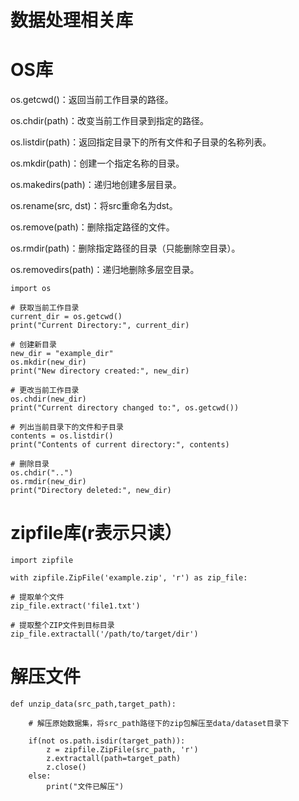 # 数据处理相关库

# OS库

os.getcwd()：返回当前工作目录的路径。

os.chdir(path)：改变当前工作目录到指定的路径。

os.listdir(path)：返回指定目录下的所有文件和子目录的名称列表。

os.mkdir(path)：创建一个指定名称的目录。

os.makedirs(path)：递归地创建多层目录。

os.rename(src, dst)：将src重命名为dst。

os.remove(path)：删除指定路径的文件。

os.rmdir(path)：删除指定路径的目录（只能删除空目录）。

os.removedirs(path)：递归地删除多层空目录。

    import os

    # 获取当前工作目录
    current_dir = os.getcwd()
    print("Current Directory:", current_dir)

    # 创建新目录
    new_dir = "example_dir"
    os.mkdir(new_dir)
    print("New directory created:", new_dir)

    # 更改当前工作目录
    os.chdir(new_dir)
    print("Current directory changed to:", os.getcwd())

    # 列出当前目录下的文件和子目录
    contents = os.listdir()
    print("Contents of current directory:", contents)

    # 删除目录
    os.chdir("..")
    os.rmdir(new_dir)
    print("Directory deleted:", new_dir)

# zipfile库(r表示只读）

    import zipfile

    with zipfile.ZipFile('example.zip', 'r') as zip_file:
    
    # 提取单个文件
    zip_file.extract('file1.txt')

    # 提取整个ZIP文件到目标目录
    zip_file.extractall('/path/to/target/dir')
    
# 解压文件

    def unzip_data(src_path,target_path):

        # 解压原始数据集，将src_path路径下的zip包解压至data/dataset目录下

        if(not os.path.isdir(target_path)):    
            z = zipfile.ZipFile(src_path, 'r')
            z.extractall(path=target_path)
            z.close()
        else:
            print("文件已解压")
